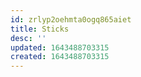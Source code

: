 ```yaml
---
id: zrlyp2oehmta0ogq865aiet
title: Sticks
desc: ''
updated: 1643488703315
created: 1643488703315
---
```



